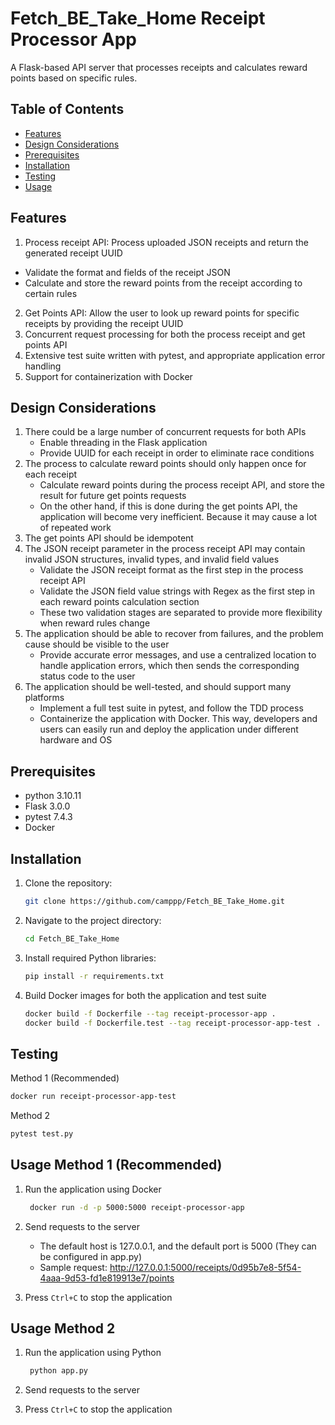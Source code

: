 # Fetch_BE_Take_Home Receipt Processor App

A Flask-based API server that processes receipts and calculates reward points based on specific rules.

## Table of Contents

- [Features](#features)
- [Design Considerations](#design-considerations)
- [Prerequisites](#prerequisites)
- [Installation](#installation)
- [Testing](#testing)
- [Usage](#usage)

## Features

1. Process receipt API: Process uploaded JSON receipts and return the generated receipt UUID
- Validate the format and fields of the receipt JSON
- Calculate and store the reward points from the receipt according to certain rules
2. Get Points API: Allow the user to look up reward points for specific receipts by providing the receipt UUID
3. Concurrent request processing for both the process receipt and get points API
4. Extensive test suite written with pytest, and appropriate application error handling
5. Support for containerization with Docker

## Design Considerations
1. There could be a large number of concurrent requests for both APIs
   - Enable threading in the Flask application
   - Provide UUID for each receipt in order to eliminate race conditions
2. The process to calculate reward points should only happen once for each receipt 
   - Calculate reward points during the process receipt API, and store the result for future get points requests
   - On the other hand, if this is done during the get points API, the application will become very inefficient. Because it may cause a lot of repeated work
3. The get points API should be idempotent
4. The JSON receipt parameter in the process receipt API may contain invalid JSON structures, invalid types, and invalid field values
   - Validate the JSON receipt format as the first step in the process receipt API
   - Validate the JSON field value strings with Regex as the first step in each reward points calculation section
   - These two validation stages are separated to provide more flexibility when reward rules change
5. The application should be able to recover from failures, and the problem cause should be visible to the user
   - Provide accurate error messages, and use a centralized location to handle application errors, which then sends the corresponding status code to the user
6. The application should be well-tested, and should support many platforms
   - Implement a full test suite in pytest, and follow the TDD process
   - Containerize the application with Docker. This way, developers and users can easily run and deploy the application under different hardware and OS 

## Prerequisites

* python 3.10.11
* Flask 3.0.0
* pytest 7.4.3
* Docker

## Installation

1. Clone the repository:

    ```bash
    git clone https://github.com/camppp/Fetch_BE_Take_Home.git
    ```

2. Navigate to the project directory:

    ```bash
    cd Fetch_BE_Take_Home
    ```

3. Install required Python libraries:

    ```bash
    pip install -r requirements.txt
    ```

4. Build Docker images for both the application and test suite

    ```bash
    docker build -f Dockerfile --tag receipt-processor-app .
    docker build -f Dockerfile.test --tag receipt-processor-app-test .
    ```

## Testing

Method 1 (Recommended)
  ```bash
  docker run receipt-processor-app-test
  ```

Method 2
  ```bash
  pytest test.py
  ```
   
## Usage Method 1 (Recommended)

1. Run the application using Docker
   
   ```bash
    docker run -d -p 5000:5000 receipt-processor-app
    ```

2. Send requests to the server
   - The default host is 127.0.0.1, and the default port is 5000 (They can be configured in app.py)
   - Sample request: http://127.0.0.1:5000/receipts/0d95b7e8-5f54-4aaa-9d53-fd1e819913e7/points

4. Press `Ctrl+C` to stop the application

## Usage Method 2

1. Run the application using Python
   
   ```bash
    python app.py
    ```

2. Send requests to the server
3. Press `Ctrl+C` to stop the application
